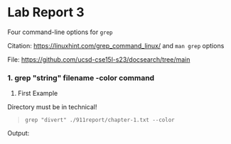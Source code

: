 # Lab Report 3

Four command-line options for `grep`

Citation: https://linuxhint.com/grep_command_linux/ and `man grep` options

File: https://github.com/ucsd-cse15l-s23/docsearch/tree/main

### 1. grep "string" filename -color command

1. First Example

  Directory must be in technical! 
  
  > `grep "divert" ./911report/chapter-1.txt --color`

  Output:
  
  > 
